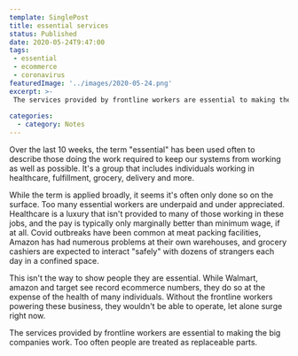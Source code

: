 ---
template: SinglePost
title: essential services 
status: Published
date: 2020-05-24T9:47:00 
tags:
 - essential  - ecommerce
 - coronavirus 
featuredImage: '../images/2020-05-24.png'
excerpt: >- 
 The services provided by frontline workers are essential to making the big companies work. Too often people are treated as replaceable parts. 
  
categories:
  - category: Notes
---Over the last 10 weeks, the term "essential" has been used often to describe those doing the work required to keep our systems from working as well as possible. It's a group that includes individuals working in healthcare, fulfillment, grocery, delivery and more. 

While the term is applied broadly, it seems it's often only done so on the surface. Too many essential workers are underpaid and under appreciated. Healthcare is a luxury that isn't provided to many of those working in these jobs, and the pay is typically only marginally better than minimum wage, if at all. Covid outbreaks have been common at meat packing facilities, Amazon has had numerous problems at their own warehouses, and grocery cashiers are expected to interact "safely" with dozens of strangers each day in a confined space. 

This isn't the way to show people they are essential. While Walmart, amazon and target see record ecommerce numbers, they do so at the expense of the health of many individuals. Without the frontline workers powering these business, they wouldn't be able to operate, let alone surge right now. 

The services provided by frontline workers are essential to making the big companies work. Too often people are treated as replaceable parts. 
